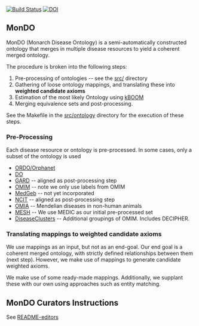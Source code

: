 [![Build Status](https://travis-ci.org/cmungall/monarch-disease-ontology.svg?branch=master)](https://travis-ci.org/cmungall/monarch-disease-ontology)
[![DOI](https://zenodo.org/badge/13996/cmungall/monarch-disease-ontology.svg)](https://zenodo.org/badge/latestdoi/13996/cmungall/monarch-disease-ontology)

## MonDO

MonDO (Monarch Disease Ontology) is a semi-automatically constructed
ontology that merges in multiple disease resources to yield a coherent
merged ontology.

The procedure is broken into the following steps:

 1. Pre-processing of ontologies -- see the [src/](src/) directory
 2. Gathering of loose ontology mappings, and translating these into __weighted candidate axioms__
 3. Estimation of the most likely Ontology using [kBOOM](https://github.com/monarch-initiative/kboom)
 4. Merging equivalence sets and post-processing.

See the Makefile in the [src/ontology](src/ontology) directory for the execution of these steps.

### Pre-Processing

Each disease resource or ontology is pre-processed. In some cases, only a subset of the ontology is used

 * [ORDO/Orphanet](orphanet/README.md)
 * [DO](doid/README.md)
 * [GARD](gard/README.md) -- aligned as post-processing step
 * [OMIM](omim/README.md) -- note we only use labels from OMIM
 * [MedGeb](medgen/README.md) -- not yet incorporated
 * [NCIT](ncit/README.md) -- aligned as post-processing step
 * [OMIA](omia/README.md) -- Mendelian diseases in non-human animals
 * [MESH](medic/README.md) -- We use MEDIC as our initial pre-processed set
 * [DiseaseClusters](clusters/README.md) -- Additional groupings of OMIM. Includes DECIPHER.

### Translating mappings to weighted candidate axioms

We use mappings as an input, but not as an end-goal. Our end goal is a
coherent merged ontology, with strictly defined relationships between
them (next step). However, we make use of mappings to generate
candidate weighted axioms.

We make use of some ready-made mappings. Additionally, we supplant
these with our own using approaches such as entity matching.




## MonDO Curators Instructions

See [README-editors](README-editors.md)


